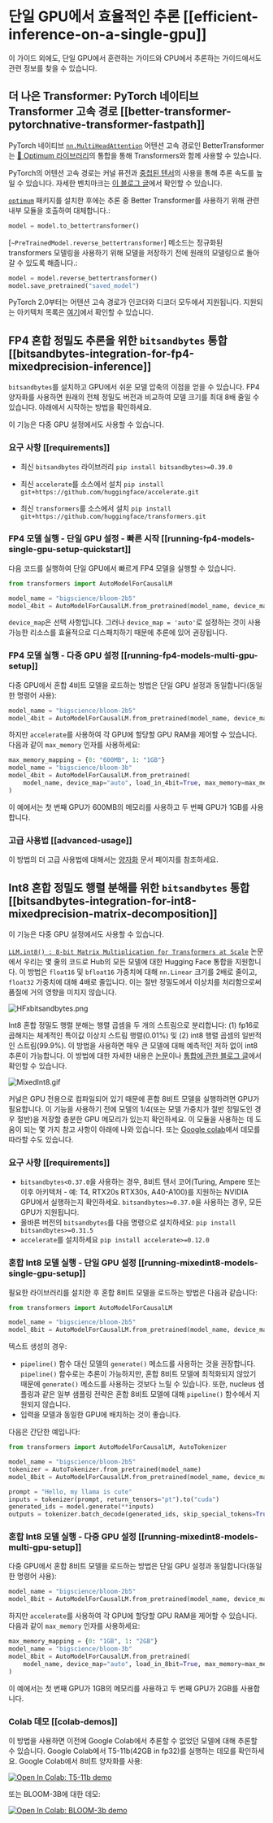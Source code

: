 <!--Copyright 2022 The HuggingFace Team. All rights reserved.

Licensed under the Apache License, Version 2.0 (the "License"); you may not use this file except in compliance with
the License. You may obtain a copy of the License at

http://www.apache.org/licenses/LICENSE-2.0

Unless required by applicable law or agreed to in writing, software distributed under the License is distributed on
an "AS IS" BASIS, WITHOUT WARRANTIES OR CONDITIONS OF ANY KIND, either express or implied. See the License for the

⚠️ Note that this file is in Markdown but contain specific syntax for our doc-builder (similar to MDX) that may not be
rendered properly in your Markdown viewer.

-->

# 단일 GPU에서 효율적인 추론 [[efficient-inference-on-a-single-gpu]]

이 가이드 외에도, 단일 GPU에서 훈련하는 가이드와 CPU에서 추론하는 가이드에서도 관련 정보를 찾을 수 있습니다.

## 더 나은 Transformer: PyTorch 네이티브 Transformer 고속 경로 [[better-transformer-pytorchnative-transformer-fastpath]]

PyTorch 네이티브 [`nn.MultiHeadAttention`](https://pytorch.org/blog/a-better-transformer-for-fast-transformer-encoder-inference/) 어텐션 고속 경로인 BetterTransformer는 [🤗 Optimum 라이브러리](https://huggingface.co/docs/optimum/bettertransformer/overview)의 통합을 통해 Transformers와 함께 사용할 수 있습니다.

PyTorch의 어텐션 고속 경로는 커널 퓨전과 [중첩된 텐서](https://pytorch.org/docs/stable/nested.html)의 사용을 통해 추론 속도를 높일 수 있습니다. 자세한 벤치마크는 [이 블로그 글](https://medium.com/pytorch/bettertransformer-out-of-the-box-performance-for-huggingface-transformers-3fbe27d50ab2)에서 확인할 수 있습니다.

[`optimum`](https://github.com/huggingface/optimum) 패키지를 설치한 후에는 추론 중 Better Transformer를 사용하기 위해 관련 내부 모듈을 호출하여 대체합니다.:

```python
model = model.to_bettertransformer()
```

[`~PreTrainedModel.reverse_bettertransformer`] 메소드는 정규화된 transformers 모델링을 사용하기 위해 모델을 저장하기 전에 원래의 모델링으로 돌아갈 수 있도록 해줍니다.:

```python
model = model.reverse_bettertransformer()
model.save_pretrained("saved_model")
```

PyTorch 2.0부터는 어텐션 고속 경로가 인코더와 디코더 모두에서 지원됩니다. 지원되는 아키텍처 목록은 [여기](https://huggingface.co/docs/optimum/bettertransformer/overview#supported-models)에서 확인할 수 있습니다.

## FP4 혼합 정밀도 추론을 위한 `bitsandbytes` 통합 [[bitsandbytes-integration-for-fp4-mixedprecision-inference]]

`bitsandbytes`를 설치하고 GPU에서 쉬운 모델 압축의 이점을 얻을 수 있습니다. FP4 양자화를 사용하면 원래의 전체 정밀도 버전과 비교하여 모델 크기를 최대 8배 줄일 수 있습니다. 아래에서 시작하는 방법을 확인하세요.

<Tip>

이 기능은 다중 GPU 설정에서도 사용할 수 있습니다.

</Tip>

### 요구 사항 [[requirements]]

- 최신 `bitsandbytes` 라이브러리
`pip install bitsandbytes>=0.39.0`

- 최신 `accelerate`를 소스에서 설치
`pip install git+https://github.com/huggingface/accelerate.git`

- 최신 `transformers`를 소스에서 설치
`pip install git+https://github.com/huggingface/transformers.git`

### FP4 모델 실행 - 단일 GPU 설정 - 빠른 시작 [[running-fp4-models-single-gpu-setup-quickstart]]

다음 코드를 실행하여 단일 GPU에서 빠르게 FP4 모델을 실행할 수 있습니다.

```py
from transformers import AutoModelForCausalLM

model_name = "bigscience/bloom-2b5"
model_4bit = AutoModelForCausalLM.from_pretrained(model_name, device_map="auto", load_in_4bit=True)
```
`device_map`은 선택 사항입니다. 그러나 `device_map = 'auto'`로 설정하는 것이 사용 가능한 리소스를 효율적으로 디스패치하기 때문에 추론에 있어 권장됩니다.

### FP4 모델 실행 - 다중 GPU 설정 [[running-fp4-models-multi-gpu-setup]]

다중 GPU에서 혼합 4비트 모델을 로드하는 방법은 단일 GPU 설정과 동일합니다(동일한 명령어 사용):
```py
model_name = "bigscience/bloom-2b5"
model_4bit = AutoModelForCausalLM.from_pretrained(model_name, device_map="auto", load_in_4bit=True)
```
하지만 `accelerate`를 사용하여 각 GPU에 할당할 GPU RAM을 제어할 수 있습니다. 다음과 같이 `max_memory` 인자를 사용하세요:

```py
max_memory_mapping = {0: "600MB", 1: "1GB"}
model_name = "bigscience/bloom-3b"
model_4bit = AutoModelForCausalLM.from_pretrained(
    model_name, device_map="auto", load_in_4bit=True, max_memory=max_memory_mapping
)
```
이 예에서는 첫 번째 GPU가 600MB의 메모리를 사용하고 두 번째 GPU가 1GB를 사용합니다.

### 고급 사용법 [[advanced-usage]]

이 방법의 더 고급 사용법에 대해서는 [양자화](main_classes/quantization) 문서 페이지를 참조하세요.

## Int8 혼합 정밀도 행렬 분해를 위한 `bitsandbytes` 통합 [[bitsandbytes-integration-for-int8-mixedprecision-matrix-decomposition]]

<Tip>

이 기능은 다중 GPU 설정에서도 사용할 수 있습니다.

</Tip>

[`LLM.int8() : 8-bit Matrix Multiplication for Transformers at Scale`](https://arxiv.org/abs/2208.07339) 논문에서 우리는 몇 줄의 코드로 Hub의 모든 모델에 대한 Hugging Face 통합을 지원합니다.
이 방법은 `float16` 및 `bfloat16` 가중치에 대해 `nn.Linear` 크기를 2배로 줄이고, `float32` 가중치에 대해 4배로 줄입니다. 이는 절반 정밀도에서 이상치를 처리함으로써 품질에 거의 영향을 미치지 않습니다.

![HFxbitsandbytes.png](https://s3.amazonaws.com/moonup/production/uploads/1659861207959-62441d1d9fdefb55a0b7d12c.png)

Int8 혼합 정밀도 행렬 분해는 행렬 곱셈을 두 개의 스트림으로 분리합니다: (1) fp16로 곱해지는 체계적인 특이값 이상치 스트림 행렬(0.01%) 및 (2) int8 행렬 곱셈의 일반적인 스트림(99.9%). 이 방법을 사용하면 매우 큰 모델에 대해 예측적인 저하 없이 int8 추론이 가능합니다.
이 방법에 대한 자세한 내용은 [논문](https://arxiv.org/abs/2208.07339)이나 [통합에 관한 블로그 글](https://huggingface.co/blog/hf-bitsandbytes-integration)에서 확인할 수 있습니다.

![MixedInt8.gif](https://s3.amazonaws.com/moonup/production/uploads/1660567469965-62441d1d9fdefb55a0b7d12c.gif)

커널은 GPU 전용으로 컴파일되어 있기 때문에 혼합 8비트 모델을 실행하려면 GPU가 필요합니다. 이 기능을 사용하기 전에 모델의 1/4(또는 모델 가중치가 절반 정밀도인 경우 절반)을 저장할 충분한 GPU 메모리가 있는지 확인하세요.
이 모듈을 사용하는 데 도움이 되는 몇 가지 참고 사항이 아래에 나와 있습니다. 또는 [Google colab](#colab-demos)에서 데모를 따라할 수도 있습니다.

### 요구 사항 [[requirements]]

- `bitsandbytes<0.37.0`을 사용하는 경우, 8비트 텐서 코어(Turing, Ampere 또는 이후 아키텍처 - 예: T4, RTX20s RTX30s, A40-A100)를 지원하는 NVIDIA GPU에서 실행하는지 확인하세요. `bitsandbytes>=0.37.0`을 사용하는 경우, 모든 GPU가 지원됩니다.
- 올바른 버전의 `bitsandbytes`를 다음 명령으로 설치하세요:
`pip install bitsandbytes>=0.31.5`
- `accelerate`를 설치하세요
`pip install accelerate>=0.12.0`

### 혼합 Int8 모델 실행 - 단일 GPU 설정 [[running-mixedint8-models-single-gpu-setup]]

필요한 라이브러리를 설치한 후 혼합 8비트 모델을 로드하는 방법은 다음과 같습니다:

```py
from transformers import AutoModelForCausalLM

model_name = "bigscience/bloom-2b5"
model_8bit = AutoModelForCausalLM.from_pretrained(model_name, device_map="auto", load_in_8bit=True)
```

텍스트 생성의 경우:

* `pipeline()` 함수 대신 모델의 `generate()` 메소드를 사용하는 것을 권장합니다. `pipeline()` 함수로는 추론이 가능하지만, 혼합 8비트 모델에 최적화되지 않았기 때문에 `generate()` 메소드를 사용하는 것보다 느릴 수 있습니다. 또한, nucleus 샘플링과 같은 일부 샘플링 전략은 혼합 8비트 모델에 대해 `pipeline()` 함수에서 지원되지 않습니다.
* 입력을 모델과 동일한 GPU에 배치하는 것이 좋습니다.

다음은 간단한 예입니다:

```py
from transformers import AutoModelForCausalLM, AutoTokenizer

model_name = "bigscience/bloom-2b5"
tokenizer = AutoTokenizer.from_pretrained(model_name)
model_8bit = AutoModelForCausalLM.from_pretrained(model_name, device_map="auto", load_in_8bit=True)

prompt = "Hello, my llama is cute"
inputs = tokenizer(prompt, return_tensors="pt").to("cuda")
generated_ids = model.generate(**inputs)
outputs = tokenizer.batch_decode(generated_ids, skip_special_tokens=True)
```


### 혼합 Int8 모델 실행 - 다중 GPU 설정 [[running-mixedint8-models-multi-gpu-setup]]

다중 GPU에서 혼합 8비트 모델을 로드하는 방법은 단일 GPU 설정과 동일합니다(동일한 명령어 사용):
```py
model_name = "bigscience/bloom-2b5"
model_8bit = AutoModelForCausalLM.from_pretrained(model_name, device_map="auto", load_in_8bit=True)
```
하지만 `accelerate`를 사용하여 각 GPU에 할당할 GPU RAM을 제어할 수 있습니다. 다음과 같이 `max_memory` 인자를 사용하세요:

```py
max_memory_mapping = {0: "1GB", 1: "2GB"}
model_name = "bigscience/bloom-3b"
model_8bit = AutoModelForCausalLM.from_pretrained(
    model_name, device_map="auto", load_in_8bit=True, max_memory=max_memory_mapping
)
```
이 예에서는 첫 번째 GPU가 1GB의 메모리를 사용하고 두 번째 GPU가 2GB를 사용합니다.

### Colab 데모 [[colab-demos]]

이 방법을 사용하면 이전에 Google Colab에서 추론할 수 없었던 모델에 대해 추론할 수 있습니다.
Google Colab에서 T5-11b(42GB in fp32)를 실행하는 데모를 확인하세요. Google Colab에서 8비트 양자화를 사용:

[![Open In Colab: T5-11b demo](https://colab.research.google.com/assets/colab-badge.svg)](https://colab.research.google.com/drive/1YORPWx4okIHXnjW7MSAidXN29mPVNT7F?usp=sharing)

또는 BLOOM-3B에 대한 데모:

[![Open In Colab: BLOOM-3b demo](https://colab.research.google.com/assets/colab-badge.svg)](https://colab.research.google.com/drive/1qOjXfQIAULfKvZqwCen8-MoWKGdSatZ4?usp=sharing)